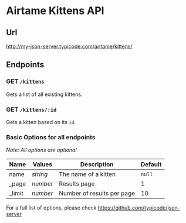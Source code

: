 # Airtame Kittens API

## Url

http://my-json-server.typicode.com/airtame/kittens/

## Endpoints

### GET `/kittens`

Gets a list of all existing kittens.

### GET `/kittens/:id`

Gets a kitten based on its `id`.

### Basic Options for all endpoints

*Note: All options are optional*

| **Name** | **Values** | **Description**            | **Default** |
|----------|------------|----------------------------|---------------|
| name     | *string*   | The name of a kitten       | `null`        |
| _page    | *number*   | Results page               | 1             |
| _limit   | *number*   | Number of results per page | 10            |

For a full list of options, please check https://github.com/typicode/json-server
